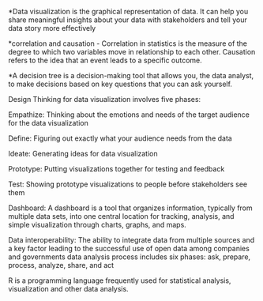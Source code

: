 
*Data visualization is the graphical representation of data. It can help you share meaningful insights about your data with stakeholders and tell your data story more effectively

*correlation and causation - Correlation in statistics is the measure of the degree to which two variables move in relationship to each other. Causation refers to the idea that an event leads to a specific outcome.

*A decision tree is a decision-making tool that allows you, the data analyst, to make decisions based on key questions that you can ask yourself.

Design Thinking for data visualization involves five phases:

Empathize: Thinking about the emotions and needs of the target audience for the data visualization 

Define: Figuring out exactly what your audience needs from the data

Ideate: Generating ideas for data visualization

Prototype: Putting visualizations together for testing and feedback

Test: Showing prototype visualizations to people before stakeholders see them

Dashboard: 
A dashboard is a tool that organizes information, typically from multiple data sets, into one central location for tracking, analysis, and simple visualization through charts, graphs, and maps.

Data interoperability: The ability to integrate data from multiple sources and a key factor
leading to the successful use of open data among companies and governments
data analysis process includes six phases: ask, prepare, process, analyze, share, and act

R is a programming language frequently used for statistical analysis, visualization and other data analysis. 